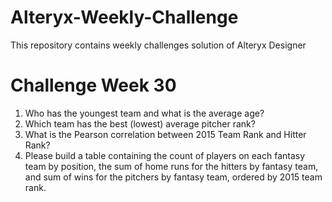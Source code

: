 # Alteryx-Weekly-Challenge
This repository contains weekly challenges solution of Alteryx Designer

# Challenge Week 30
1. Who has the youngest team and what is the average age?
2. Which team has the best (lowest) average pitcher rank?
3. What is the Pearson correlation between 2015 Team Rank and Hitter Rank?
4. Please build a table containing the count of players on each fantasy team by position,
   the sum of home runs for the hitters by fantasy team, and sum of wins for the pitchers by fantasy team, ordered by 2015 team rank.

